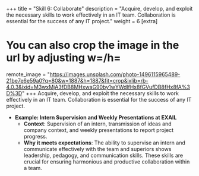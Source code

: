 +++
title = "Skill 6: Collaborate"
description = "Acquire, develop, and exploit the necessary skills to work effectively in an IT team. Collaboration is essential for the success of any IT project."
weight = 6
[extra]
# You can also crop the image in the url by adjusting w=/h=
remote_image = "https://images.unsplash.com/photo-1496115965489-21be7e6e59a0?q=80&w=1887&h=1887&fit=crop&ixlib=rb-4.0.3&ixid=M3wxMjA3fDB8MHxwaG90by1wYWdlfHx8fGVufDB8fHx8fA%3D%3D"
+++
Acquire, develop, and exploit the necessary skills to work effectively in an IT team. Collaboration is essential for the success of any IT project.
- **Example: Intern Supervision and Weekly Presentations at EXAIL**
  - **Context**: Supervision of an intern, transmission of ideas and company context, and weekly presentations to report project progress.
  - **Why it meets expectations**: The ability to supervise an intern and communicate effectively with the team and superiors shows leadership, pedagogy, and communication skills. These skills are crucial for ensuring harmonious and productive collaboration within a team.

